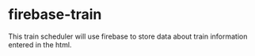 # firebase-train
This train scheduler will use firebase to store data about train information entered in the html.
